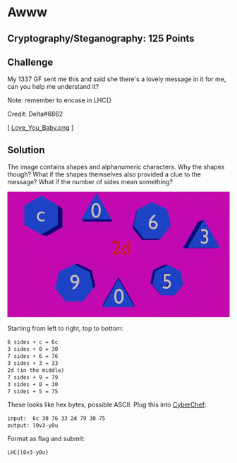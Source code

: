 # Awww

## Cryptography/Steganography: 125 Points

## Challenge
My 1337 GF sent me this and said she there's a lovely message in it for me, can you help me understand it?

Note: remember to encase in LHC{}

Credit: Delta#6862

[ [Love_You_Baby.png][1] ]

## Solution
The image contains shapes and alphanumeric characters. Why the shapes though? What if the shapes themselves also provided a clue to the message? What if the number of sides mean something?

![1]

Starting from left to right, top to bottom:

```
6 sides + c = 6c
3 sides + 0 = 30
7 sides + 6 = 76
3 sides + 3 = 33
2d (in the middle)
7 sides + 9 = 79
3 sides + 0 = 30
7 sides + 5 = 75
```

These looks like hex bytes, possible ASCII. Plug this into [CyberChef][2]:
```
input:  6c 30 76 33 2d 79 30 75
output: l0v3-y0u
```

Format as flag and submit:
```
LHC{l0v3-y0u}
```

[1]:./Love_You_Baby.png
[2]:https://gchq.github.io/CyberChef/#recipe=From_Hex('Auto')&input=NmMgMzAgNzYgMzMgMmQgNzkgMzAgIDc1IA